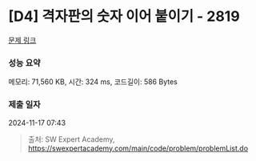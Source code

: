 # [D4] 격자판의 숫자 이어 붙이기 - 2819 

[문제 링크](https://swexpertacademy.com/main/code/problem/problemDetail.do?contestProbId=AV7I5fgqEogDFAXB) 

### 성능 요약

메모리: 71,560 KB, 시간: 324 ms, 코드길이: 586 Bytes

### 제출 일자

2024-11-17 07:43



> 출처: SW Expert Academy, https://swexpertacademy.com/main/code/problem/problemList.do